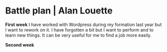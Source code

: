 # Battle plan | Alan Louette

**First week**
I have worked with Wordpress during my formation last year but I want to rework on it. I have forgotten a bit but I want to perform and to learn new things. It can be very useful for me to find a  job more easily.

**Second week**


